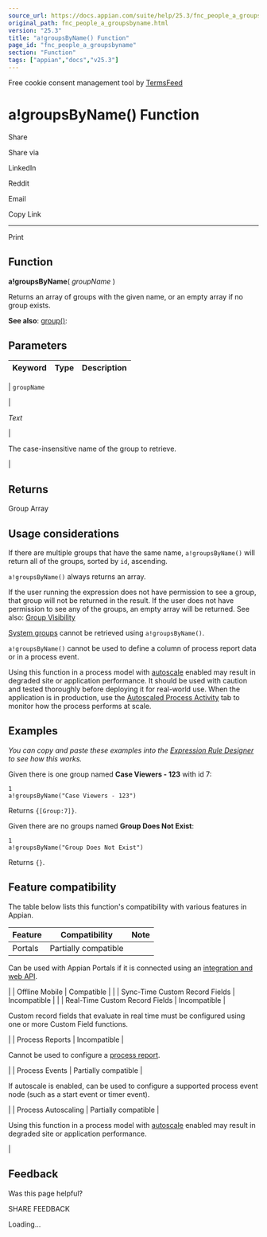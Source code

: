 ```yaml
---
source_url: https://docs.appian.com/suite/help/25.3/fnc_people_a_groupsbyname.html
original_path: fnc_people_a_groupsbyname.html
version: "25.3"
title: "a!groupsByName() Function"
page_id: "fnc_people_a_groupsbyname"
section: "Function"
tags: ["appian","docs","v25.3"]
---
```



Free cookie consent management tool by [TermsFeed](https://www.termsfeed.com/)

# a!groupsByName() Function

Share

Share via

LinkedIn

Reddit

Email

Copy Link

* * *

Print

## Function

**a!groupsByName**( _groupName_ )

Returns an array of groups with the given name, or an empty array if no group exists.

**See also**: [group()](fnc_people_group.html):

## Parameters

| Keyword | Type | Description |
| --- | --- | --- |
|
`groupName`

 |

_Text_

 |

The case-insensitive name of the group to retrieve.

 |

## Returns

Group Array

## Usage considerations

If there are multiple groups that have the same name, `a!groupsByName()` will return all of the groups, sorted by `id`, ascending.

`a!groupsByName()` always returns an array.

If the user running the expression does not have permission to see a group, that group will not be returned in the result. If the user does not have permission to see any of the groups, an empty array will be returned. See also: [Group Visibility](Configuring_Security_for_Groups.html#group-visibility)

[System groups](System_Groups.html) cannot be retrieved using `a!groupsByName()`.

`a!groupsByName()` cannot be used to define a column of process report data or in a process event.

Using this function in a process model with [autoscale](autoscale-processes.html) enabled may result in degraded site or application performance. It should be used with caution and tested thoroughly before deploying it for real-world use. When the application is in production, use the [Autoscaled Process Activity](monitoring-autoscaled-processes.html) tab to monitor how the process performs at scale.

## Examples

_You can copy and paste these examples into the [Expression Rule Designer](Expression_Rules.html) to see how this works._

Given there is one group named **Case Viewers - 123** with id 7:

```
1
a!groupsByName("Case Viewers - 123")
```

Returns `{[Group:7]}`.

Given there are no groups named **Group Does Not Exist**:

```
1
a!groupsByName("Group Does Not Exist")
```

Returns `{}`.

## Feature compatibility

The table below lists this function's compatibility with various features in Appian.

| Feature | Compatibility | Note |
| --- | --- | --- |
| Portals | Partially compatible |
Can be used with Appian Portals if it is connected using an [integration and web API](portals-design.html#using-partially-compatible-functions-and-objects-in-a-portal).

 |
| Offline Mobile | Compatible |  |
| Sync-Time Custom Record Fields | Incompatible |  |
| Real-Time Custom Record Fields | Incompatible |

Custom record fields that evaluate in real time must be configured using one or more Custom Field functions.

 |
| Process Reports | Incompatible |

Cannot be used to configure a [process report](Process_Reports.html).

 |
| Process Events | Partially compatible |

If autoscale is enabled, can be used to configure a supported process event node (such as a start event or timer event).

 |
| Process Autoscaling | Partially compatible |

Using this function in a process model with [autoscale](autoscale-processes.html) enabled may result in degraded site or application performance.

 |

## Feedback

Was this page helpful?

SHARE FEEDBACK

Loading...